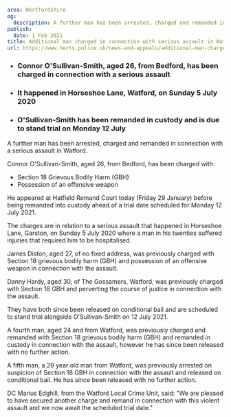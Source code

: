 ```yaml
area: Hertfordshire
og:
  description: A further man has been arrested, charged and remanded in connection with a serious assault in Watford.
publish:
  date: 1 Feb 2021
title: Additional man charged in connection with serious assault in Watford
url: https://www.herts.police.uk/news-and-appeals/additional-man-charged-in-connection-with-serious-assault-in-watford-1136
```

* ### Connor O'Sullivan-Smith, aged 26, from Bedford, has been charged in connection with a serious assault

 * ### It happened in Horseshoe Lane, Watford, on Sunday 5 July 2020

 * ### O'Sullivan-Smith has been remanded in custody and is due to stand trial on Monday 12 July

A further man has been arrested, charged and remanded in connection with a serious assault in Watford.

Connor O'Sullivan-Smith, aged 26, from Bedford, has been charged with:

 * Section 18 Grievous Bodily Harm (GBH)
 * Possession of an offensive weapon

He appeared at Hatfield Remand Court today (Friday 29 January) before being remanded into custody ahead of a trial date scheduled for Monday 12 July 2021.

The charges are in relation to a serious assault that happened in Horseshoe Lane, Garston, on Sunday 5 July 2020 where a man in his twenties suffered injuries that required him to be hospitalised.

James Diston, aged 27, of no fixed address, was previously charged with Section 18 grievous bodily harm (GBH) and possession of an offensive weapon in connection with the assault.

Danny Hardy, aged 30, of The Gossamers, Watford, was previously charged with Section 18 GBH and perverting the course of justice in connection with the assault.

They have both since been released on conditional bail and are scheduled to stand trial alongside O'Sullivan-Smith on 12 July 2021.

A fourth man, aged 24 and from Watford, was previously charged and remanded with Section 18 grievous bodily harm (GBH) and remanded in custody in connection with the assault, however he has since been released with no further action.

A fifth man, a 29 year old man from Watford, was previously arrested on suspicion of Section 18 GBH in connection with the assault and released on conditional bail. He has since been released with no further action.

DC Marius Edghill, from the Watford Local Crime Unit, said: "We are pleased to have secured another charge and remand in connection with this violent assault and we now await the scheduled trial date."
